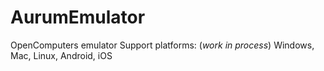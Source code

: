 AurumEmulator
===
OpenComputers emulator
Support platforms: (*work in process*) Windows, Mac, Linux, Android, iOS